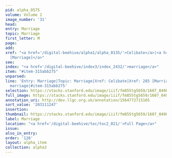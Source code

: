 ```yaml
---
pid: alpha_0575
volume: Volume 2
image_number: '31'
head:
entry: Marriage
topic: Marriage
first_letter: M
page:
add:
xref: "<a href='/digital-beehive/alpha1/alpha_0135/'>Celibate</a>|<a href='/digital-beehive/num2/num_0322/'>285
  [Marriage]</a>"
see:
index: "<a href='/digital-beehive/index3/index_2432/'>marriage</a>"
item: "#item-315abb275"
unparsed:
line: 'Entry: Marriage|Topic: Marriage|Xref: Celibate|Xref: 285 [Marriage]|Index:
  marriage|#item-315abb275'
selection: https://stacks.stanford.edu/image/iiif/fm855tg5659/1607_0498/343,1247,3071,1801/full/0/default.jpg
full_image: https://stacks.stanford.edu/image/iiif/fm855tg5659/1607_0498/full/full/0/default.jpg
annotation_uri: http://dev.llgc.org.uk/annotation/1564772715165
sort_value: '203111247'
insertion:
thumbnail: https://stacks.stanford.edu/image/iiif/fm855tg5659/1607_0498/343,1247,600,180/250,/0/default.jpg
label: Marriage
location: "<a href='/digital-beehive/toc/toc2_021/'>Full Page</a>"
issue:
also_in_entry:
order: '128'
layout: alpha_item
collection: alpha3
---
```

